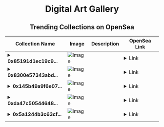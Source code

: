 <div align="center">

# Digital Art Gallery

## Trending Collections on OpenSea

| Collection Name                       | Image                                                                                     | Description                       | OpenSea Link                                                                                          |
|---------------------------------------|-------------------------------------------------------------------------------------------|-----------------------------------|--------------------------------------------------------------------------------------------------------|
| **<details><summary>0x85191d1ec19c9...</summary>0x85191d1ec19c977742c0a511e1365de97fd8b955</details>** | ![Image](https://i2.seadn.io/optimism/0xf2bc31a6b37c6b4ab676fb38aa5a5960847d1b6a/e7569628e409429926c9300e776192/63e7569628e409429926c9300e776192.png?w=200&auto=format) |  | <details><summary>Link</summary>[0x85191d1ec19c977742c0a511e1365de97fd8b955](https://opensea.io/collection/0x85191d1ec19c977742c0a511e1365de97fd8b955)</details> |
| **<details><summary>0x8300e57343abd...</summary>0x8300e57343abd69323c00befbf2ed9540919f70c</details>** | ![Image](https://i2.seadn.io/optimism/0xba98927f2f39a09e59140f19aedce516fd371d40/cd2299dec56bdce6b02fe7297fe1d2/44cd2299dec56bdce6b02fe7297fe1d2.gif?w=200&auto=format) |  | <details><summary>Link</summary>[0x8300e57343abd69323c00befbf2ed9540919f70c](https://opensea.io/collection/0x8300e57343abd69323c00befbf2ed9540919f70c)</details> |
| **<details><summary>0x145b49a9f6e07...</summary>0x145b49a9f6e070ce827ad07d545178721e4fb8a4</details>** | ![Image](https://i2.seadn.io/optimism/0xf2bc31a6b37c6b4ab676fb38aa5a5960847d1b6a/e7569628e409429926c9300e776192/63e7569628e409429926c9300e776192.png?w=200&auto=format) |  | <details><summary>Link</summary>[0x145b49a9f6e070ce827ad07d545178721e4fb8a4](https://opensea.io/collection/0x145b49a9f6e070ce827ad07d545178721e4fb8a4)</details> |
| **<details><summary>0xda47c50544648...</summary>0xda47c50544648e784e913f17f9eefb70c1ab6a64</details>** | ![Image](https://i2.seadn.io/optimism/0xf2bc31a6b37c6b4ab676fb38aa5a5960847d1b6a/e7569628e409429926c9300e776192/63e7569628e409429926c9300e776192.png?w=200&auto=format) |  | <details><summary>Link</summary>[0xda47c50544648e784e913f17f9eefb70c1ab6a64](https://opensea.io/collection/0xda47c50544648e784e913f17f9eefb70c1ab6a64)</details> |
| **<details><summary>0x5a1244b3c63cf...</summary>0x5a1244b3c63cf1e944cd78c63627e57d64699666</details>** | ![Image](https://i2.seadn.io/optimism/0xf2bc31a6b37c6b4ab676fb38aa5a5960847d1b6a/e7569628e409429926c9300e776192/63e7569628e409429926c9300e776192.png?w=200&auto=format) |  | <details><summary>Link</summary>[0x5a1244b3c63cf1e944cd78c63627e57d64699666](https://opensea.io/collection/0x5a1244b3c63cf1e944cd78c63627e57d64699666)</details> |

</div>